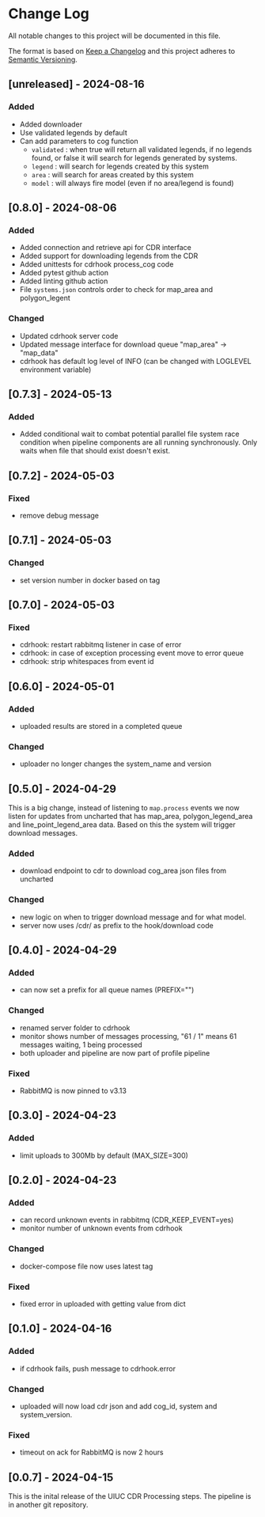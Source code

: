 # Change Log
All notable changes to this project will be documented in this file.

The format is based on [Keep a Changelog](http://keepachangelog.com/)
and this project adheres to [Semantic Versioning](http://semver.org/).

## [unreleased] - 2024-08-16

### Added
- Added downloader
- Use validated legends by default
- Can add parameters to cog function
    - `validated` : when true will return all validated legends, if no legends found, or false it will search for legends generated by systems.
    - `legend` : will search for legends created by this system
    - `area` : will search for areas created by this system
    - `model` : will always fire model (even if no area/legend is found)

## [0.8.0] - 2024-08-06

### Added 
- Added connection and retrieve api for CDR interface
- Added support for downloading legends from the CDR
- Added unittests for cdrhook process_cog code
- Added pytest github action
- Added linting github action
- File `systems.json` controls order to check for map_area and polygon_legent

### Changed
- Updated cdrhook server code
- Updated message interface for download queue "map_area" -> "map_data"
- cdrhook has default log level of INFO (can be changed with LOGLEVEL environment variable)


## [0.7.3] - 2024-05-13

### Added
- Added conditional wait to combat potential parallel file system race condition when pipeline components are all running synchronously.  Only waits when file that should exist doesn't exist.  

## [0.7.2] - 2024-05-03

### Fixed
- remove debug message

## [0.7.1] - 2024-05-03

### Changed
- set version number in docker based on tag

## [0.7.0] - 2024-05-03

### Fixed
- cdrhook: restart rabbitmq listener in case of error
- cdrhook: in case of exception processing event move to error queue
- cdrhook: strip whitespaces from event id

## [0.6.0] - 2024-05-01

### Added
- uploaded results are stored in a completed queue

### Changed
- uploader no longer changes the system_name and version

## [0.5.0] - 2024-04-29

This is a big change, instead of listening to `map.process` events we now listen for updates from
uncharted that has map_area, polygon_legend_area and line_point_legend_area data. Based on this the
system will trigger download messages.

### Added
- download endpoint to cdr to download cog_area json files from uncharted

### Changed
- new logic on when to trigger download message and for what model.
- server now uses /cdr/ as prefix to the hook/download code

## [0.4.0] - 2024-04-29

### Added
- can now set a prefix for all queue names (PREFIX="")

### Changed
- renamed server folder to cdrhook
- monitor shows number of messages processing, "61 / 1" means 61 messages waiting, 1 being processed
- both uploader and pipeline are now part of profile pipeline

### Fixed
- RabbitMQ is now pinned to v3.13

## [0.3.0] - 2024-04-23

### Added
- limit uploads to 300Mb by default (MAX_SIZE=300)

## [0.2.0] - 2024-04-23

### Added
- can record unknown events in rabbitmq (CDR_KEEP_EVENT=yes)
- monitor number of unknown events from cdrhook

### Changed
- docker-compose file now uses latest tag

### Fixed
- fixed error in uploaded with getting value from dict

## [0.1.0] - 2024-04-16

### Added
- if cdrhook fails, push message to cdrhook.error

### Changed
- uploaded will now load cdr json and add cog_id, system and system_version.

### Fixed
- timeout on ack for RabbitMQ is now 2 hours

## [0.0.7] - 2024-04-15

This is the inital release of the UIUC CDR Processing steps. The pipeline is in another git repository.
